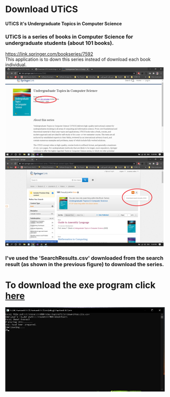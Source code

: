 # Download UTiCS
#### UTiCS it's Undergraduate Topics in Computer Science
### UTiCS is a series of books in Computer Science for undergraduate students (about 101 books).
https://link.springer.com/bookseries/7592<br>
This application is to down this series instead of download each book individual.
<img src="imgs/img0.png">
<img src="imgs/img1.png">
### I've used the 'SearchResults.csv' downloaded from the search result (as shown in the previous figure) to download the series.

# To download the exe program click <a href="https://raw.githubusercontent.com/IbrahimElsayed26498/Download-UTiCS-books/main/DownloadUTiCS/bin/Debug/DownloadUTiCS.exe" target="_blank">here</a><br>

<img src="imgs/img2.png">
